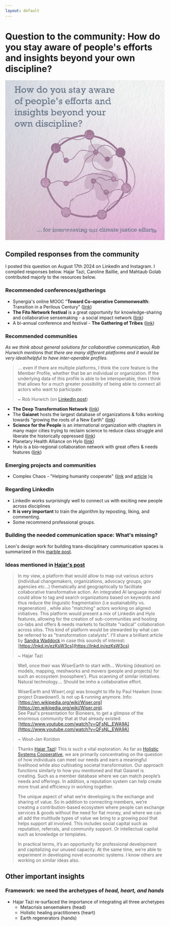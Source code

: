 ```yaml
---
layout: default
---
```


# Question to the community: How do you stay aware of people's efforts and insights beyond your own discipline?

![Print reading "How do you stare aware of people's efforts and insights beyond your own discipline?" below is a circle of dots that connect to each other, looking like a cell or organism. below it reads: "for interweaving our climate justice efforts"](media/linkedin%20community%20question%201.png)

## Compiled responses from the community
I posted this question on August 17th 2024 on LinkedIn and Instagram. I compiled responses below. Hajar Tazi, Caroline Baillie, and Mahtaub Golab contributed majorly to the resources below. 
### Recommended conferences/gatherings
- Synergia's online MOOC "**Toward Co-operative Commonwealth**: Transition in a Perilous Century" ([link](https://synergiainstitute.org/mooc-overview/))
- **The Fito Network festival** is a great opportunity for knowledge-sharing and collaborative sensemaking - a social impact network ([link](https://www.fito.network/))
- A bi-annual conference and festival - **The Gathering of Tribes** ([link](https://www.linkedin.com/company/gatheringoftribes/))

### Recommended communities
*As we think about general solutions for collaborative communication, Rob Hurwich mentions that there are many different platforms and it would be very ideal/helpful to have inter-operable profiles.*

>... even if there are multiple platforms, I think the core feature is the Member Profile, whether that be an individual or organization. If the underlying data of this profile is able to be interoperable, then I think that allows for a much greater possibility of being able to connect all actors who want to participate.
>
>~ Rob Hurwich (on [LinkedIn post](https://www.linkedin.com/feed/update/urn:li:activity:7231262079662329856?commentUrn=urn%3Ali%3Acomment%3A%28activity%3A7231262079662329856%2C7231709615573389313%29&dashCommentUrn=urn%3Ali%3Afsd_comment%3A%287231709615573389313%2Curn%3Ali%3Aactivity%3A7231262079662329856%29))

- **The Deep Transformation Network** ([link](https://deeptransformation.network/sign_up?from=https%3A%2F%2Fdeeptransformation.network%2F%3Fautojoin%3D1&space_id=6647176))
- The **Gaianet** hosts the largest database of organizations & folks working towards "growing the roots of a New Earth" ([link](https://www.gaianet.earth/))
- **Science for the People** is an international organization with chapters in many major cities trying to reclaim science to reduce class struggle and liberate the historically oppressed ([link](https://scienceforthepeople.org/))
- Planetary Health Alliance on Hylo ([link](https://www.hylo.com/groups/pha))
- Hylo is a bio-regional collaboration network with great offers & needs features ([link](https://www.hylo.com/))

### Emerging projects and communities
- Complex Chaos - "Helping humanity cooperate" ([link](https://www.linkedin.com/company/complexchaos-ai/posts/?feedView=all) and [article](https://www.linkedin.com/pulse/genesis-evolution-complexchaos-tomy-lorsch-kqoic/?trackingId=%2F08tU%2Ba85lU2pqTikMsN1g%3D%3D) )q

### Regarding LinkedIn
- LinkedIn works surprisingly well to connect us with exciting new people across disciplines
- **It is very important** to train the algorithm by reposting, liking, and commenting. 
- Some recommend professional groups. 

### Building the needed communication space: What's missing?
Leon's design work for building trans-disciplinary communication spaces is summarized in this [marble post](MMSSystemicCooperationInterface-A.md). 
### Ideas mentioned in [Hajar's post](https://www.linkedin.com/posts/hajargaia_im-curious-about-using-this-platform-to-activity-7231262079662329856-HGfP?utm_source=share&utm_medium=member_desktop) 
>In my view, a platform that would allow to map out various actors (individual changemakers, organizations, advocacy groups, gov agencies etc...) thematically and geographically to facilitate collaborative transformative action. An integrated AI language model could allow to tag and search organizations based on keywords and thus reduce the linguistic fragmentation (i.e sustainability vs. regeneration) , while also "matching" actors working on aligned initiatives. This platform would present a mix of Linkedin and Hylo features, allowing for the creation of sub-communities and hosting co-labs and offers & needs markets to facilitate "radical" collaboration across silos. This kind of platform would be stewarded by what can be referred to as "transformation catalysts". I'll share a brilliant article by [](https://www.linkedin.com/in/ACoAAAFOOXwBfhdWrXXt7Hdb-KYBnncDE6UbtBQ)[Sandra Waddock](https://www.linkedin.com/in/sandra-waddock/) in case this sounds of interest: [https://lnkd.in/ezKsW3cs](https://lnkd.in/ezKsW3cs)
>
>~ Hajar Tazi


>Well, once their was WiserEarth to start with…  Working (ideation) on models, mapping, meshworks and movers (people and projects) for such an ecosystem (noosphere’). Plus scanning of similar initiatives. Natural technology…. Should be imho a collaborative effort.
>
>WiserEarth and Wiser(.org) was brought to life by Paul Hawken (now: project Drawdown!). Is not up & running anymore. Info: [https://en.wikipedia.org/wiki/Wiser.org](https://en.wikipedia.org/wiki/Wiser.org).  
  See Paul's presentation for Bioneers, to get a glimpse of the enormous community that at that already existed: [https://www.youtube.com/watch?v=QFsNL_EWA9A](https://www.youtube.com/watch?v=QFsNL_EWA9A)
>
>~ Wout-Jan Koridon


>Thanks [](https://www.linkedin.com/in/ACoAABpQN6kB70-BxMUQNnHly1PP7Gqbp92iBHU)[Hajar Tazi](https://www.linkedin.com/in/hajargaia/)! This is such a vital exploration. As far as [Holistic Systems Cooperative](https://www.linkedin.com/company/holisticsystems/), we are primarily concentrating on the question of how individuals can meet our needs and earn a meaningful livelihood while also cultivating societal transformation. Our approach functions similarly to how you mentioned and that Gaianet is creating. Such as a member database where we can match people’s needs and offerings. In addition, a reputation system can help create more trust and efficiency in working together. 
>
>The unique aspect of what we’re developing is the exchange and sharing of value. So in addition to connecting members, we’re creating a contribution-based ecosystem where people can exchange services & goods without the need for fiat money, and where we can all add the multitude types of value we bring to a growing pool that helps support all involved. This includes social capital such as reputation, referrals, and community support. Or intellectual capital such as knowledge or templates. 
>
>In practical terms, it’s an opportunity for professional development and capitalizing our unused capacity. At the same time, we’re able to experiment in developing novel economic systems. I know others are working on similar ideas also.

## Other important insights
### Framework: we need the archetypes of *head, heart, and hands*
- Hajar Tazi re-surfaced the importance of integrating all three archetypes
	- Metacrisis sensemakers (head)
	- Holistic healing practitioners (heart)
	- Earth regenerators (hands)
